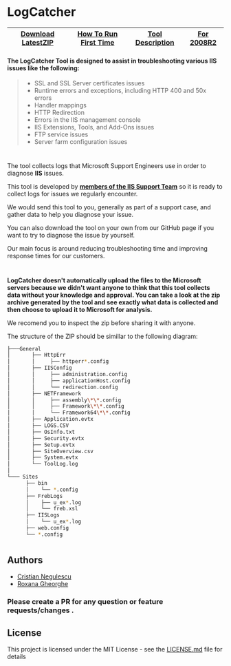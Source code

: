  # __LogCatcher__
 [Download LatestZIP](https://github.com/crnegule/LogCatcher/releases/latest)|[How To Run First Time](https://github.com/crnegule/LogCatcher/blob/master/Docs/RunFirstTime.md) |[Tool Description](https://github.com/crnegule/LogCatcher/blob/master/Docs/ToolDescription.md)|[For 2008R2](https://github.com/crnegule/LogCatcher/blob/master/Docs/2008R2.md)
 -------------| -------------| -------------| -------------



#### The __LogCatcher__ Tool is designed to assist in troubleshooting various __IIS__ issues like the following:
 
>* SSL and SSL Server certificates issues
>* Runtime errors and exceptions, including HTTP 400 and 50x errors
>* 	Handler mappings
>* 	HTTP Redirection
>* 	Errors in the IIS management console
>* 	IIS Extensions, Tools, and Add-Ons issues
>* 	FTP service issues
>* 	Server farm configuration issues
 
 #

The tool collects logs that Microsoft Support Engineers use in order to diagnose __IIS__ issues. 




This tool is developed by  [__members of the IIS Support Team__](https://github.com/crnegule/LogCatcher/blob/master/README.md#authors) so it is ready to collect logs for issues we regularly encounter.

We would send this tool to you, generally as part of a support case, and gather data to help you diagnose your issue.  

You can also download the tool on your own from our GitHub page if you want to try to diagnose the issue by yourself.

Our main focus is around reducing troubleshooting time and improving response times for our customers. 


#

__LogCatcher doesn't automatically upload the files to the Microsoft servers because we didn't want anyone to think that this tool collects data without your knowledge and approval. You can take a look at the zip archive generated by the tool and see exactly what data is collected and then choose to upload it to Microsoft for analysis.__
  
  We recomend you to inspect the zip before sharing it with anyone.

  The structure of the ZIP should be simillar to the following diagram: 

```bash
├───General
│       ├── HttpErr
│       │     ├── httperr*.config
│       ├── IISConfig
│       │     ├── administration.config
│       │     ├── applicationHost.config
│       │     └── redirection.config
│       ├── NETFramework
│       │     ├── assembly\*\*.config
│       │     ├── Framework\*\*.config
│       │     └── Framework64\*\*.config
│       ├── Application.evtx
│       ├── LOGS.CSV
│       ├── OsInfo.txt
│       ├── Security.evtx
│       ├── Setup.evtx
│       ├── SiteOverview.csv
│       ├── System.evtx
│       └── ToolLog.log
│
└─── Sites
      ├── bin
      │    └── *.config
      ├── FrebLogs
      │    ├── u_ex*.log
      │    └── freb.xsl
      ├── IISLogs
      │    └── u_ex*.log
      ├── web.config
      └── *.config
```

 #


## Authors

* <a class="github-button" href="https://github.com/crnegule" data-icon="octicon-cloud-download" aria-label="Download ntkme/github-buttons on GitHub">Cristian Negulescu</a> 
* <a class="github-button" href="https://github.com/rogheorg" data-icon="octicon-cloud-download" aria-label="Download ntkme/github-buttons on GitHub">Roxana Gheorghe</a> 
### Please create a PR for any question or feature requests/changes .	


## License

This project is licensed under the MIT License - see the [LICENSE.md](LICENSE.md) file for details
